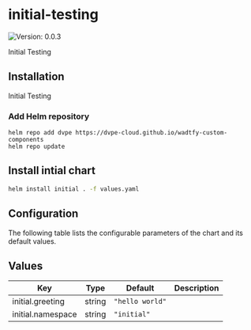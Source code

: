 # initial-testing

![Version: 0.0.3](https://img.shields.io/badge/Version-0.0.3-informational?style=flat-square)

Initial Testing

## Installation
Initial Testing

### Add Helm repository

```shell
helm repo add dvpe https://dvpe-cloud.github.io/wadtfy-custom-components
helm repo update
```

## Install intial chart

```sh
helm install initial . -f values.yaml
```

## Configuration

The following table lists the configurable parameters of the chart and its default values.

## Values

| Key | Type | Default | Description |
|-----|------|---------|-------------|
| initial.greeting | string | `"hello world"` |  |
| initial.namespace | string | `"initial"` |  |
